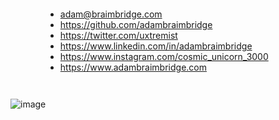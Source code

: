 <div style="padding:1em 4em;">
	<ul>
    <li><a href="mailto:adam@braimbridge.com">adam@braimbridge.com</a></li>
    <li><a href="https://github.com/adambraimbridge">https://github.com/adambraimbridge</a></li>
    <li><a href="https://twitter.com/uxtremist">https://twitter.com/uxtremist</a></li>
    <li><a href="https://www.linkedin.com/in/adambraimbridge">https://www.linkedin.com/in/adambraimbridge</a></li>
    <li><a href="https://www.instagram.com/cosmic_unicorn_3000">https://www.instagram.com/cosmic_unicorn_3000</a></li>
    <li><a href="https://www.adambraimbridge.com">https://www.adambraimbridge.com</a></li>
	</ul>  
</div>

![image](https://user-images.githubusercontent.com/224547/67929440-3ea27f80-fbb5-11e9-9412-59235cbe4487.png)
